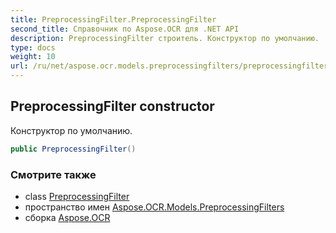 ```yaml
---
title: PreprocessingFilter.PreprocessingFilter
second_title: Справочник по Aspose.OCR для .NET API
description: PreprocessingFilter строитель. Конструктор по умолчанию.
type: docs
weight: 10
url: /ru/net/aspose.ocr.models.preprocessingfilters/preprocessingfilter/preprocessingfilter/
---
```

## PreprocessingFilter constructor

Конструктор по умолчанию.

```csharp
public PreprocessingFilter()
```

### Смотрите также

* class [PreprocessingFilter](../)
* пространство имен [Aspose.OCR.Models.PreprocessingFilters](../../preprocessingfilter/)
* сборка [Aspose.OCR](../../../)


